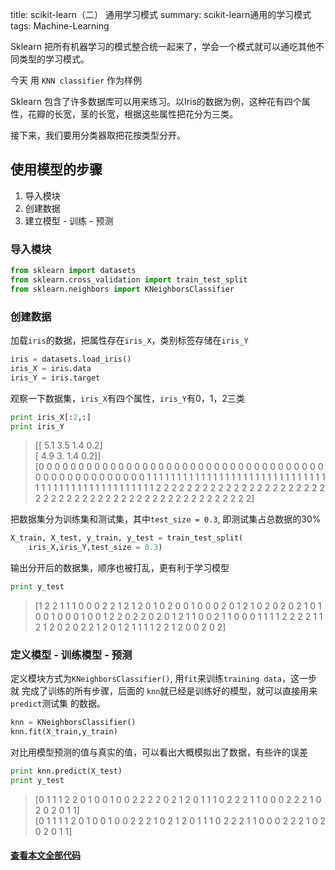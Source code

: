 title: scikit-learn（二） 通用学习模式
summary: scikit-learn通用的学习模式
tags: Machine-Learning

Sklearn 把所有机器学习的模式整合统一起来了，学会一个模式就可以通吃其他不同类型的学习模式。

今天 用 `KNN classifier` 作为样例

Sklearn 包含了许多数据库可以用来练习。以Iris的数据为例，这种花有四个属性，花瓣的长宽，茎的长宽，根据这些属性把花分为三类。

接下来，我们要用分类器取把花按类型分开。

## 使用模型的步骤
1. 导入模块
2. 创建数据
3. 建立模型 - 训练 - 预测

### 导入模块
```python
from sklearn import datasets
from sklearn.cross_validation import train_test_split
from sklearn.neighbors import KNeighborsClassifier
```

### 创建数据
加载`iris`的数据，把属性存在`iris_X`，类别标签存储在`iris_Y`
```python
iris = datasets.load_iris()
iris_X = iris.data
iris_Y = iris.target
```

观察一下数据集，`iris_X`有四个属性，`iris_Y`有0，1，2三类
```python
print iris_X[:2,:]
print iris_Y
``` 

> [[ 5.1  3.5  1.4  0.2]  
 [ 4.9  3.   1.4  0.2]]  
[0 0 0 0 0 0 0 0 0 0 0 0 0 0 0 0 0 0 0 0 0 0 0 0 0 0 0 0 0 0 0 0 0 0 0 0 0
 0 0 0 0 0 0 0 0 0 0 0 0 0 1 1 1 1 1 1 1 1 1 1 1 1 1 1 1 1 1 1 1 1 1 1 1 1
 1 1 1 1 1 1 1 1 1 1 1 1 1 1 1 1 1 1 1 1 1 1 1 1 1 1 2 2 2 2 2 2 2 2 2 2 2
 2 2 2 2 2 2 2 2 2 2 2 2 2 2 2 2 2 2 2 2 2 2 2 2 2 2 2 2 2 2 2 2 2 2 2 2 2
 2 2]

 把数据集分为训练集和测试集，其中`test_size = 0.3`, 即测试集占总数据的30%
 ```python
 X_train, X_test, y_train, y_test = train_test_split(
     iris_X,iris_Y,test_size = 0.3)
 ```

输出分开后的数据集，顺序也被打乱，更有利于学习模型
```python
print y_test
```
> [1 2 2 1 1 1 0 0 0 2 2 1 2 1 2 0 1 0 2 0 0 1 0 0 0 2 0 1 2 1 0 2 0 2 0 2 1
 0 1 0 0 1 0 0 0 1 0 0 1 2 2 0 2 2 0 2 0 1 2 1 1 0 0 2 1 1 0 0 0 1 1 1 1 2
 2 2 2 1 1 2 1 2 0 2 0 2 2 1 2 0 1 2 1 1 1 1 2 2 1 2 0 0 2 0 2]


### 定义模型 - 训练模型 - 预测

 定义模块方式为`KNeighborsClassifier()`, 用`fit`来训练`training data`，这一步就
 完成了训练的所有步骤，后面的 `knn`就已经是训练好的模型，就可以直接用来`predict`测试集
 的数据。
 ```python
knn = KNeighborsClassifier()
knn.fit(X_train,y_train)
 ```
 对比用模型预测的值与真实的值，可以看出大概模拟出了数据，有些许的误差
 ```python
 print knn.predict(X_test)
 print y_test
 ```
 > [0 1 1 1 2 2 0 1 0 0 1 0 0 2 2 2 2 0 2 1 2 0 1 1 1 0 2 2 2 1 1 0 0 0 2 2 2
 1 0 2 0 2 0 1 1]  
[0 1 1 1 1 2 0 1 0 0 1 0 0 2 2 2 1 0 2 1 2 0 1 1 1 0 2 2 2 1 1 0 0 0 2 2 2
 1 0 2 0 2 0 1 1]

#### [查看本文全部代码](https://github.com/lxy-kyb/scikit-learn-tutorial/blob/master/knn_try.py)